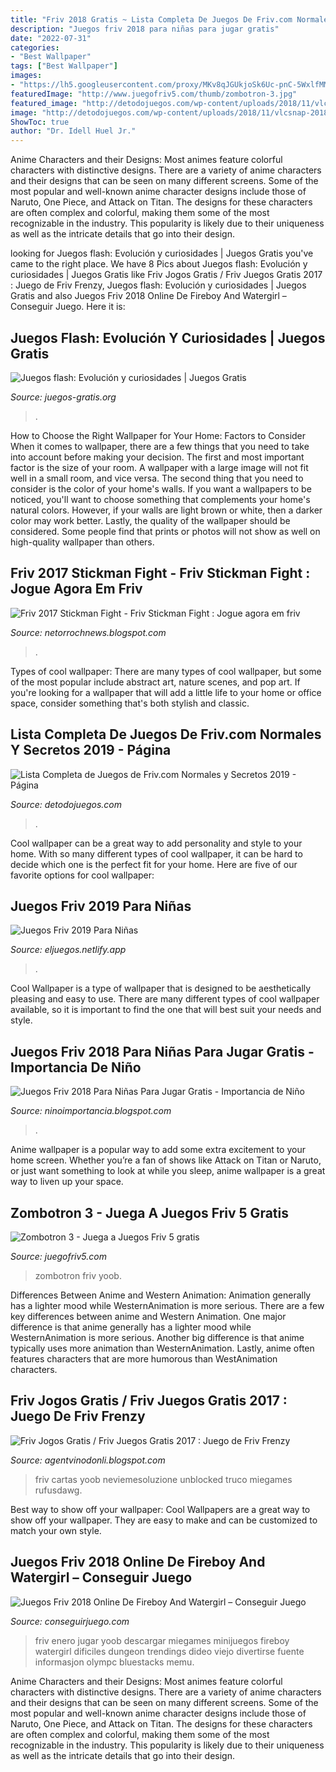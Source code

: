 ```yaml
---
title: "Friv 2018 Gratis ~ Lista Completa De Juegos De Friv.com Normales Y Secretos 2019"
description: "Juegos friv 2018 para niñas para jugar gratis"
date: "2022-07-31"
categories:
- "Best Wallpaper"
tags: ["Best Wallpaper"]
images:
- "https://lh5.googleusercontent.com/proxy/MKv8qJGUkjoSk6Uc-pnC-5WxlfMMbiFWeUE4NAz45E5R15EELjd9IieSBgCtHLovzqI4Gw-VtTwwYIz88B81c0UFJB7k9nRKdCMBvZvmsAjagw=w1200-h630-p-k-no-nu"
featuredImage: "http://www.juegofriv5.com/thumb/zombotron-3.jpg"
featured_image: "http://detodojuegos.com/wp-content/uploads/2018/11/vlcsnap-2018-11-30-11h33m59s059.jpg"
image: "http://detodojuegos.com/wp-content/uploads/2018/11/vlcsnap-2018-11-30-11h33m59s059.jpg"
ShowToc: true
author: "Dr. Idell Huel Jr."
---
```



Anime Characters and their Designs: Most animes feature colorful characters with distinctive designs.
There are a variety of anime characters and their designs that can be seen on many different screens. Some of the most popular and well-known anime character designs include those of Naruto, One Piece, and Attack on Titan. The designs for these characters are often complex and colorful, making them some of the most recognizable in the industry. This popularity is likely due to their uniqueness as well as the intricate details that go into their design.

	

		
looking for Juegos flash: Evolución y curiosidades | Juegos Gratis you've came to the right place. We have 8 Pics about Juegos flash: Evolución y curiosidades | Juegos Gratis like Friv Jogos Gratis / Friv Juegos Gratis 2017 : Juego de Friv Frenzy, Juegos flash: Evolución y curiosidades | Juegos Gratis and also Juegos Friv 2018 Online De Fireboy And Watergirl – Conseguir Juego. Here it is:
		
    
## Juegos Flash: Evolución Y Curiosidades | Juegos Gratis

<img loading=lazy src="https://juegos-gratis.org/wp-content/uploads/2016/02/Juegos-Friv-opcion-de-juegos-flash.jpg" onerror="this.onerror=null;this.src='https://tse4.mm.bing.net/th?id=OIP.NMHxWkEttw4LtHna1RPpvgHaDt&amp;pid=15.1';" alt="Juegos flash: Evolución y curiosidades | Juegos Gratis">

_Source: juegos-gratis.org_

>. 

	

How to Choose the Right Wallpaper for Your Home: Factors to Consider
When it comes to wallpaper, there are a few things that you need to take into account before making your decision. The first and most important factor is the size of your room. A wallpaper with a large image will not fit well in a small room, and vice versa. 
The second thing that you need to consider is the color of your home's walls. If you want a wallpapers to be noticed, you'll want to choose something that complements your home's natural colors. However, if your walls are light brown or white, then a darker color may work better. 
Lastly, the quality of the wallpaper should be considered. Some people find that prints or photos will not show as well on high-quality wallpaper than others.

    
## Friv 2017 Stickman Fight - Friv Stickman Fight : Jogue Agora Em Friv

<img loading=lazy src="https://i.ytimg.com/vi/0s6rShX-gi4/maxresdefault.jpg" onerror="this.onerror=null;this.src='https://tse2.mm.bing.net/th?id=OIP.jLXujkCpKR8R0lXyeJYgSgHaEK&amp;pid=15.1';" alt="Friv 2017 Stickman Fight - Friv Stickman Fight : Jogue agora em friv">

_Source: netorrochnews.blogspot.com_

>. 

	

Types of cool wallpaper:
There are many types of cool wallpaper, but some of the most popular include abstract art, nature scenes, and pop art. If you're looking for a wallpaper that will add a little life to your home or office space, consider something that's both stylish and classic.

    
## Lista Completa De Juegos De Friv.com Normales Y Secretos 2019 - Página

<img loading=lazy src="http://detodojuegos.com/wp-content/uploads/2018/11/vlcsnap-2018-11-30-11h33m59s059.jpg" onerror="this.onerror=null;this.src='https://tse3.mm.bing.net/th?id=OIP.QfQzbRTFej-MUgWxhE-iygHaEL&amp;pid=15.1';" alt="Lista Completa de Juegos de Friv.com Normales y Secretos 2019 - Página">

_Source: detodojuegos.com_

>. 

	

Cool wallpaper can be a great way to add personality and style to your home. With so many different types of cool wallpaper, it can be hard to decide which one is the perfect fit for your home. Here are five of our favorite options for cool wallpaper: 

    
## Juegos Friv 2019 Para Niñas

<img loading=lazy src="https://i.pinimg.com/originals/fa/6d/fe/fa6dfefe08f69301d78e2c29fcedc639.jpg" onerror="this.onerror=null;this.src='https://tse2.mm.bing.net/th?id=OIP.6KfIpH0aAoeBsla8FSbMbwHaFj&amp;pid=15.1';" alt="Juegos Friv 2019 Para Niñas">

_Source: eljuegos.netlify.app_

>. 

	

Cool Wallpaper is a type of wallpaper that is designed to be aesthetically pleasing and easy to use. There are many different types of cool wallpaper available, so it is important to find the one that will best suit your needs and style.

    
## Juegos Friv 2018 Para Niñas Para Jugar Gratis - Importancia De Niño

<img loading=lazy src="https://lh6.googleusercontent.com/proxy/X8q-Mrt7ql8bKCSp0wChUXnPt7IYtog0suUi0P4R-pyVhM87wwSymD0weF_OIYHa67DDEWQKF5NuaBQ7tv2arN2-RYobW7gu=w1200-h630-pd" onerror="this.onerror=null;this.src='https://tse3.mm.bing.net/th?id=OIP.oLHcDdsF7_PNMyz1-wWzswHaD4&amp;pid=15.1';" alt="Juegos Friv 2018 Para Niñas Para Jugar Gratis - Importancia de Niño">

_Source: ninoimportancia.blogspot.com_

>. 

	

Anime wallpaper is a popular way to add some extra excitement to your home screen. Whether you’re a fan of shows like Attack on Titan or Naruto, or just want something to look at while you sleep, anime wallpaper is a great way to liven up your space.

    
## Zombotron 3 - Juega A Juegos Friv 5 Gratis

<img loading=lazy src="http://www.juegofriv5.com/thumb/zombotron-3.jpg" onerror="this.onerror=null;this.src='https://tse4.mm.bing.net/th?id=OIP.aQZOBKPG4GXHlF92hVa_FwHaEh&amp;pid=15.1';" alt="Zombotron 3 - Juega a Juegos Friv 5 gratis">

_Source: juegofriv5.com_

>zombotron friv yoob. 

	

Differences Between Anime and Western Animation: Animation generally has a lighter mood while WesternAnimation is more serious.
There are a few key differences between anime and Western Animation. One major difference is that anime generally has a lighter mood while WesternAnimation is more serious. Another big difference is that anime typically uses more animation than WesternAnimation. Lastly, anime often features characters that are more humorous than WestAnimation characters.

    
## Friv Jogos Gratis / Friv Juegos Gratis 2017 : Juego De Friv Frenzy

<img loading=lazy src="https://lh5.googleusercontent.com/proxy/MKv8qJGUkjoSk6Uc-pnC-5WxlfMMbiFWeUE4NAz45E5R15EELjd9IieSBgCtHLovzqI4Gw-VtTwwYIz88B81c0UFJB7k9nRKdCMBvZvmsAjagw=w1200-h630-p-k-no-nu" onerror="this.onerror=null;this.src='https://tse2.mm.bing.net/th?id=OIP.-H8LESYRCnij8Qtldp1OFgHaD4&amp;pid=15.1';" alt="Friv Jogos Gratis / Friv Juegos Gratis 2017 : Juego de Friv Frenzy">

_Source: agentvinodonli.blogspot.com_

>friv cartas yoob neviemesoluzione unblocked truco miegames rufusdawg. 

	

Best way to show off your wallpaper:
Cool Wallpapers are a great way to show off your wallpaper. They are easy to make and can be customized to match your own style.

    
## Juegos Friv 2018 Online De Fireboy And Watergirl – Conseguir Juego

<img loading=lazy src="https://i.ytimg.com/vi/e_ZRf-MpFpU/maxresdefault.jpg" onerror="this.onerror=null;this.src='https://tse3.mm.bing.net/th?id=OIP.wGmowdWBpeTRkr1RqHOrmQHaEK&amp;pid=15.1';" alt="Juegos Friv 2018 Online De Fireboy And Watergirl – Conseguir Juego">

_Source: conseguirjuego.com_

>friv enero jugar yoob descargar miegames minijuegos fireboy watergirl dificiles dungeon trendings dideo viejo divertirse fuente informasjon olympc bluestacks memu. 

	

Anime Characters and their Designs: Most animes feature colorful characters with distinctive designs.
There are a variety of anime characters and their designs that can be seen on many different screens. Some of the most popular and well-known anime character designs include those of Naruto, One Piece, and Attack on Titan. The designs for these characters are often complex and colorful, making them some of the most recognizable in the industry. This popularity is likely due to their uniqueness as well as the intricate details that go into their design.

